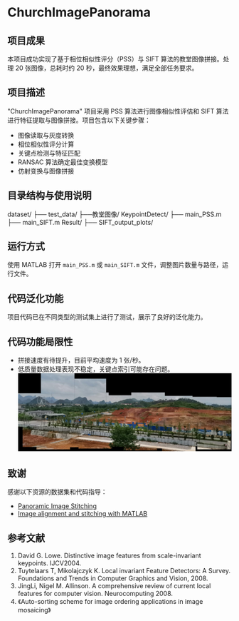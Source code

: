 # ChurchImagePanorama

## 项目成果
本项目成功实现了基于相位相似性评分（PSS）与 SIFT 算法的教堂图像拼接。处理 20 张图像，总耗时约 20 秒，最终效果理想，满足全部任务要求。

## 项目描述
"ChurchImagePanorama" 项目采用 PSS 算法进行图像相似性评估和 SIFT 算法进行特征提取与图像拼接。项目包含以下关键步骤：
- 图像读取与灰度转换
- 相位相似性评分计算
- 关键点检测与特征匹配
- RANSAC 算法确定最佳变换模型
- 仿射变换与图像拼接

## 目录结构与使用说明
dataset/
├── test_data/
├──教堂图像/
KeypointDetect/
├── main_PSS.m
├── main_SIFT.m
Result/
├── SIFT_output_plots/

## 运行方式
使用 MATLAB 打开 `main_PSS.m` 或 `main_SIFT.m` 文件，调整图片数量与路径，运行文件。

## 代码泛化功能
项目代码已在不同类型的测试集上进行了测试，展示了良好的泛化能力。

## 代码功能局限性
- 拼接速度有待提升，目前平均速度为 1 张/秒。
- 低质量数据处理表现不稳定，关键点索引可能存在问题。
![wrong](./result/easy_stitch1.jpg "Image Title")
## 致谢
感谢以下资源的数据集和代码指导：
- [Panoramic Image Stitching](https://github.com/YICHENG-LAI/Panoramic-Image-Stitching)
- [Image alignment and stitching with MATLAB](https://github.com/ethanhe42/panorama)

## 参考文献
1. David G. Lowe. Distinctive image features from scale-invariant keypoints. IJCV2004.
2. Tuytelaars T, Mikolajczyk K. Local invariant Feature Detectors: A Survey. Foundations and Trends in Computer Graphics and Vision, 2008.
3. JingLi, Nigel M. Allinson. A comprehensive review of current local features for computer vision. Neurocomputing 2008.
4. 《Auto-sorting scheme for image ordering applications in image mosaicing》
